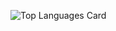 
![Top Languages Card](https://github-readme-stats.vercel.app/api/top-langs/?username=vivosalvador&layout=compact&theme=buefy&count-private=true)
